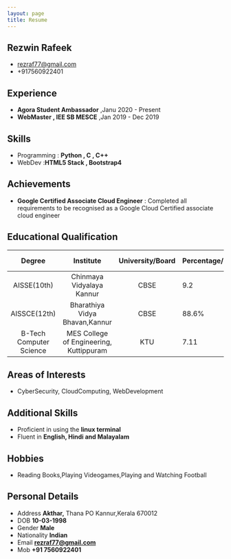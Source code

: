 ```yaml
---
layout: page
title: Resume
---
```


## Rezwin Rafeek
* rezraf77@gmail.com
* +917560922401

## Experience
* **Agora Student Ambassador** ,Janu 2020 - Present
* **WebMaster , IEE SB MESCE** ,Jan 2019 - Dec 2019

## Skills
 * Programming : **Python , C , C++**
 * WebDev :**HTML5 Stack , Bootstrap4**
 
## Achievements
* **Google Certified Associate Cloud Engineer** : Completed all requirements to be recognised as a Google Cloud Certified associate cloud engineer

## Educational Qualification

| Degree                  | Institute                               | University/Board |Percentage/CGPA|Year of Passing|
| :---------------------: | :-------------------------------------: | :--------------: |---------------|---------------|
| AISSE(10th)             |Chinmaya Vidyalaya Kannur                | CBSE             | 9.2           | 2014          |
| AISSCE(12th)            | Bharathiya Vidya Bhavan,Kannur          | CBSE             | 88.6%         | 2016          |
| B-Tech Computer Science | MES College of Engineering, Kuttippuram | KTU              | 7.11          | Pursuing      |

## Areas of Interests
* CyberSecurity, CloudComputing, WebDevelopment

## Additional Skills
* Proficient in using the **linux terminal**
* Fluent in **English, Hindi and Malayalam**

## Hobbies
* Reading Books,Playing Videogames,Playing and Watching Football

## Personal Details
* Address    **Akthar,**
             Thana PO
             Kannur,Kerala 670012
* DOB        **10-03-1998**
* Gender     **Male**
* Nationality **Indian**
* Email  **rezraf77@gmail.com**
* Mob    **+91 7560922401**


